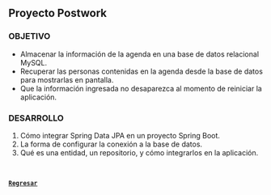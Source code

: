## Proyecto Postwork

### OBJETIVO

- Almacenar la información de la agenda en una base de datos relacional MySQL.
- Recuperar las personas contenidas en la agenda desde la base de datos para mostrarlas en pantalla.
- Que la información ingresada no desaparezca al momento de reiniciar la aplicación.


### DESARROLLO



1. Cómo integrar Spring Data JPA en un proyecto Spring Boot.
2. La forma de configurar la conexión a la base de datos.
3. Qué es una entidad, un repositorio, y cómo integrarlos en la aplicación.


</br>

[**`Regresar`**](../../)